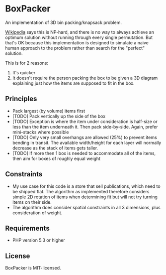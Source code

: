BoxPacker
=========

An implementation of 3D bin packing/knapsack problem.

[Wikipedia](http://en.wikipedia.org/wiki/Bin_packing_problem) says this is NP-hard, and there is no way to always achieve an
optimum solution without running through every single permutation. But
that's OK because this implementation is designed to simulate a naive human
approach to the problem rather than search for the "perfect" solution.

This is for 2 reasons:

1. It's quicker
2. It doesn't require the person packing the box to be given a 3D diagram
   explaining just how the items are supposed to fit in the box.

Principles
----------

 * Pack largest (by volume) items first
 * [TODO] Pack vertically up the side of the box
 * [TODO] Exception is where the item under consideration is half-size or less than
   the item underneath it. Then pack side-by-side. Again, prefer mini-stacks
   where possible
 * [TODO] Only very small overhangs are allowed (25%) to prevent items bending in
   transit. The available width/height for each layer will normally decrease
   as the stack of items gets taller.
 * [TODO] If more then 1 box is needed to accommodate all of the items, then aim for
   boxes of roughly equal weight
   
  
Constraints
-----------

 * My use case for this code is a store that sell publications, which need to
   be shipped flat. The algorithm as implemented therefore considers simple 2D
   rotation of items when determining fit but will not try turning items on
   their side.
 * The algorithm does consider spatial constraints in all 3 dimensions, plus
   consideration of weight.

Requirements
------------

* PHP version 5.3 or higher

License
-------
BoxPacker is MIT-licensed. 
